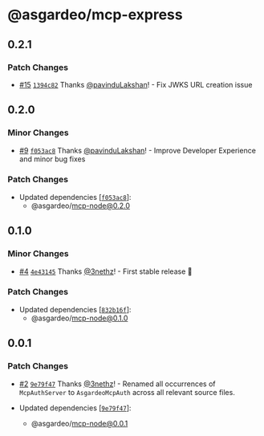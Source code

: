# @asgardeo/mcp-express

## 0.2.1

### Patch Changes

- [#15](https://github.com/asgardeo/mcp-auth-javascript/pull/15)
  [`1394c82`](https://github.com/asgardeo/mcp-auth-javascript/commit/1394c82628e283cb5c4e737a5013d3375603de83) Thanks
  [@pavinduLakshan](https://github.com/pavinduLakshan)! - Fix JWKS URL creation issue

## 0.2.0

### Minor Changes

- [#9](https://github.com/asgardeo/mcp-auth-javascript/pull/9)
  [`f053ac8`](https://github.com/asgardeo/mcp-auth-javascript/commit/f053ac81ba023fc1b7aafec4d37015e8326c2803) Thanks
  [@pavinduLakshan](https://github.com/pavinduLakshan)! - Improve Developer Experience and minor bug fixes

### Patch Changes

- Updated dependencies
  [[`f053ac8`](https://github.com/asgardeo/mcp-auth-javascript/commit/f053ac81ba023fc1b7aafec4d37015e8326c2803)]:
  - @asgardeo/mcp-node@0.2.0

## 0.1.0

### Minor Changes

- [#4](https://github.com/asgardeo/asgardeo-mcp-node/pull/4)
  [`4e43145`](https://github.com/asgardeo/asgardeo-mcp-node/commit/4e43145d23e72592367052c7dd8d0e2118fecee4) Thanks
  [@3nethz](https://github.com/3nethz)! - First stable release 🎉

### Patch Changes

- Updated dependencies
  [[`832b16f`](https://github.com/asgardeo/asgardeo-mcp-node/commit/832b16f47d16a7ac137dda9b396e8817725a4d7e)]:
  - @asgardeo/mcp-node@0.1.0

## 0.0.1

### Patch Changes

- [#2](https://github.com/asgardeo/asgardeo-mcp-node/pull/2)
  [`9e79f47`](https://github.com/asgardeo/asgardeo-mcp-node/commit/9e79f4720bae347860a358101b4726e3520a450a) Thanks
  [@3nethz](https://github.com/3nethz)! - Renamed all occurrences of `McpAuthServer` to `AsgardeoMcpAuth` across all
  relevant source files.

- Updated dependencies
  [[`9e79f47`](https://github.com/asgardeo/asgardeo-mcp-node/commit/9e79f4720bae347860a358101b4726e3520a450a)]:
  - @asgardeo/mcp-node@0.0.1
